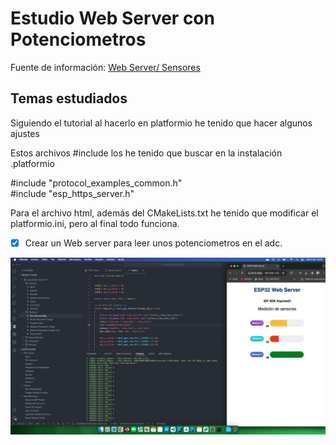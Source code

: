 # Estudio Web Server con Potenciometros

Fuente de información: [Web Server/ Sensores](https://www.youtube.com/watch?v=_pi8zm_43EQ&list=PL-Hb9zZP9qC65SpXHnTAO0-qV6x5JxCMJ&index=17)

## Temas estudiados

Siguiendo el tutorial al hacerlo en platformio he tenido que hacer algunos ajustes

Estos archivos #include los he tenido que buscar en la instalación .platformio  

#include "protocol_examples_common.h"   
#include "esp_https_server.h"  

Para el archivo html, además del CMakeLists.txt he tenido que modificar el platformio.ini, pero al final todo funciona. 

- [x] Crear un Web server para leer unos potenciometros en el adc.

<div style="text-align: center;">

![](docs/result.png)

</div>
